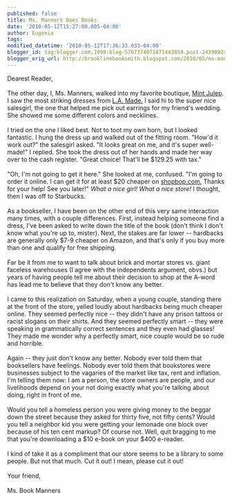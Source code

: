 ```yaml
---
published: false
title: Ms. Manners Does Books
date: '2010-05-12T15:27:00.005-04:00'
author: Eugenia
tags: 
modified_datetime: '2010-05-12T17:36:33.033-04:00'
blogger_id: tag:blogger.com,1999:blog-5767374071871443859.post-2439092407615782855
blogger_orig_url: http://brooklinebooksmith.blogspot.com/2010/05/ms-manners-does-books.html
---
```


Dearest Reader,<br /><br />The other day, I, Ms. Manners, walked into my favorite boutique, <a href="http://www.shopmintjulep.com/">Mint Julep</a>. I saw the most striking dresses from <a href="http://www.lamade.net/">L.A. Made.</a> I said hi to the super nice salesgirl, the one that helped me pick out earrings for my friend's wedding. She showed me some different colors and necklines. <br /><br />I tried on the one I liked best. Not to toot my own horn, but I looked fantastic. I hung the dress up and walked out of the fitting room. "How'd it work out?" the salesgirl asked. "It looks great on me, and it's super well-made!" I replied. She took the dress out of her hands and made her way over to the cash register. "Great choice! That'll be $129.25 with tax."<br /><br />"Oh, I'm not going to get it here." She looked at me, confused. "I'm going to order it online. I can get it for at least $20 cheaper on <a href="http://www.shopbop.com/">shopbop.com.</a> Thanks for your help! See you later!" <i>What a nice girl! What a nice store!</i> I thought, then I was off to Starbucks.<br /><br />As a bookseller, I have been on the other end of this very same interaction many times, with a couple differences. First, instead helping someone find a dress, I've been asked to write down the title of the book (don't think I don't know what you're up to, mister). Next, the stakes are far lower -- hardbacks are generally only $7-9 cheaper on Amazon, and that's only if you buy more than one and qualify for free shipping.<br /><br />Far be it from me to want to talk about brick and mortar stores vs. giant faceless warehouses (I agree with the independents argument, obvs.) but years of having people tell me about their decision to shop at the A-word has lead me to believe that they don't know any better.<br /><br />I came to this realization on Saturday, when a young couple, standing there at the front of the store, yelled loudly about hardbacks being much cheaper online. They seemed perfectly nice -- they didn't have any prison tattoos or racist slogans on their shirts. And they seemed perfectly smart -- they were speaking in grammatically correct sentences and they even had glasses! They made me wonder why a perfectly smart, nice couple would be so rude and horrible.<br /><br />Again -- they just don't know any better. Nobody ever told them that booksellers have feelings. Nobody ever told them that bookstores were businesses subject to the vagaries of the market like tax, rent and inflation. I'm telling them now: I am a person, the store owners are people, and our livelihoods depend on your not doing exactly what you're talking about doing, right in front of me. <br /><br />Would you tell a homeless person you were giving money to the beggar down the street because they asked for thirty five, not fifty cents? Would you tell a neighbor kid you were getting your lemonade one block over because of his ten cent markup? Of course not. Well, quit bragging to me that you're downloading a $10 e-book on your $400 e-reader.<br /><br />I kind of take it as a compliment that our store seems to be a library to some people. But not that much. Cut it out! I mean, please cut it out! <br /><br />Your friend,<br /><br />Ms. Book Manners